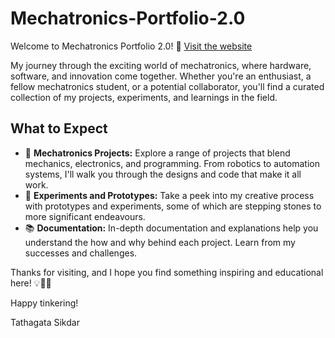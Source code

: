 # Mechatronics-Portfolio-2.0

Welcome to Mechatronics Portfolio 2.0! 🤖
[Visit the website](https://tath-sikdar.web.app/)

My journey through the exciting world of mechatronics, where hardware, software, and innovation come together. Whether you're an enthusiast, a fellow mechatronics student, or a potential collaborator, you'll find a curated collection of my projects, experiments, and learnings in the field.

## What to Expect

- 🤖 **Mechatronics Projects:** Explore a range of projects that blend mechanics, electronics, and programming. From robotics to automation systems, I'll walk you through the designs and code that make it all work.
- 🧪 **Experiments and Prototypes:** Take a peek into my creative process with prototypes and experiments, some of which are stepping stones to more significant endeavours.
- 📚 **Documentation:** In-depth documentation and explanations help you understand the how and why behind each project. Learn from my successes and challenges.

Thanks for visiting, and I hope you find something inspiring and educational here! 💡🔧🔌

Happy tinkering!

Tathagata Sikdar

